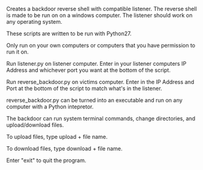 Creates a backdoor reverse shell with compatible listener.  The reverse shell is made to be run on on a windows computer.  The listener should work on any operating system.

These scripts are written to be run with Python27.

Only run on your own computers or computers that you have permission to run it on.
 
Run listener.py on listener computer.  Enter in your listener computers IP Address and whichever port you want at the bottom of the script.

Run reverse_backdoor.py on victims computer.  Enter in the IP Address and Port at the bottom of the script to match what's in the listener.

reverse_backdoor.py can be turned into an executable and run on any computer with a Python intepretor.

The backdoor can run system terminal commands, change directories, and upload/download files.

To upload files, type upload + file name.

To download files, type download + file name.

Enter "exit" to quit the program.

